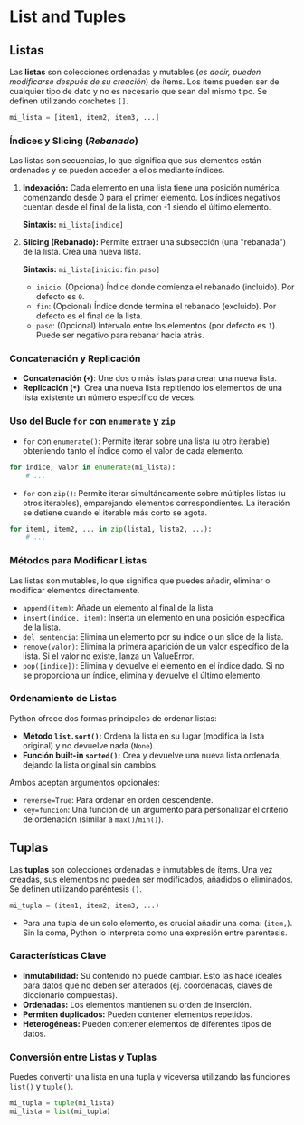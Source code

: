 # List and Tuples

## Listas

Las **listas** son colecciones ordenadas y mutables (_es decir, pueden modificarse después de su creación_) de ítems. Los ítems pueden ser de cualquier tipo de dato y no es necesario que sean del mismo tipo. Se definen utilizando corchetes `[]`.

```python
mi_lista = [item1, item2, item3, ...]
```

### Índices y Slicing (_Rebanado_)

Las listas son secuencias, lo que significa que sus elementos están ordenados y se pueden acceder a ellos mediante índices.

1. **Indexación:** Cada elemento en una lista tiene una posición numérica, comenzando desde 0 para el primer elemento. Los índices negativos cuentan desde el final de la lista, con -1 siendo el último elemento.

   **Sintaxis:** `mi_lista[indice]`

2. **Slicing (Rebanado):** Permite extraer una subsección (una "rebanada") de la lista. Crea una nueva lista.

   **Sintaxis:** `mi_lista[inicio:fin:paso]`

   - `inicio`: (Opcional) Índice donde comienza el rebanado (incluido). Por defecto es `0`.
   - `fin`: (Opcional) Índice donde termina el rebanado (excluido). Por defecto es el final de la lista.
   - `paso`: (Opcional) Intervalo entre los elementos (por defecto es `1`). Puede ser negativo para rebanar hacia atrás.

### Concatenación y Replicación

- **Concatenación (`+`)**: Une dos o más listas para crear una nueva lista.
- **Replicación (`*`)**: Crea una nueva lista repitiendo los elementos de una lista existente un número específico de veces.

### Uso del Bucle `for` con `enumerate` y `zip`

- `for` con `enumerate()`: Permite iterar sobre una lista (u otro iterable) obteniendo tanto el índice como el valor de cada elemento.

```python
for indice, valor in enumerate(mi_lista):
    # ...
```

- `for` con `zip()`: Permite iterar simultáneamente sobre múltiples listas (u otros iterables), emparejando elementos correspondientes. La iteración se detiene cuando el iterable más corto se agota.

```python
for item1, item2, ... in zip(lista1, lista2, ...):
    # ...
```

### Métodos para Modificar Listas

Las listas son mutables, lo que significa que puedes añadir, eliminar o modificar elementos directamente.

- `append(item)`: Añade un elemento al final de la lista.
- `insert(indice, item)`: Inserta un elemento en una posición específica de la lista.
- `del sentencia`: Elimina un elemento por su índice o un slice de la lista.
- `remove(valor)`: Elimina la primera aparición de un valor específico de la lista. Si el valor no existe, lanza un ValueError.
- `pop([indice])`: Elimina y devuelve el elemento en el índice dado. Si no se proporciona un índice, elimina y devuelve el último elemento.

### Ordenamiento de Listas

Python ofrece dos formas principales de ordenar listas:

- **Método `list.sort()`:** Ordena la lista en su lugar (modifica la lista original) y no devuelve nada (`None`).
- **Función built-in `sorted()`:** Crea y devuelve una nueva lista ordenada, dejando la lista original sin cambios.

Ambos aceptan argumentos opcionales:

- `reverse=True`: Para ordenar en orden descendente.
- `key=funcion`: Una función de un argumento para personalizar el criterio de ordenación (similar a `max()`/`min()`).

## Tuplas

Las **tuplas** son colecciones ordenadas e inmutables de ítems. Una vez creadas, sus elementos no pueden ser modificados, añadidos o eliminados. Se definen utilizando paréntesis `()`.

```python
mi_tupla = (item1, item2, item3, ...)
```

- Para una tupla de un solo elemento, es crucial añadir una coma: (`item,`). Sin la coma, Python lo interpreta como una expresión entre paréntesis.

### Características Clave

- **Inmutabilidad:** Su contenido no puede cambiar. Esto las hace ideales para datos que no deben ser alterados (ej. coordenadas, claves de diccionario compuestas).
- **Ordenadas:** Los elementos mantienen su orden de inserción.
- **Permiten duplicados:** Pueden contener elementos repetidos.
- **Heterogéneas:** Pueden contener elementos de diferentes tipos de datos.

### Conversión entre Listas y Tuplas

Puedes convertir una lista en una tupla y viceversa utilizando las funciones `list()` y `tuple()`.

```python
mi_tupla = tuple(mi_lista)
mi_lista = list(mi_tupla)
```
